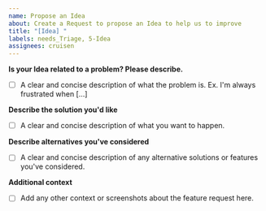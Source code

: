```yaml
---
name: Propose an Idea
about: Create a Request to propose an Idea to help us to improve
title: "[Idea] "
labels: needs_Triage, 5-Idea
assignees: cruisen
---
```

**Is your Idea related to a problem? Please describe.**
- [ ] A clear and concise description of what the problem is. Ex. I'm always frustrated when [...]

**Describe the solution you'd like**
- [ ] A clear and concise description of what you want to happen.

**Describe alternatives you've considered**
- [ ] A clear and concise description of any alternative solutions or features you've considered.

**Additional context**
- [ ] Add any other context or screenshots about the feature request here.
